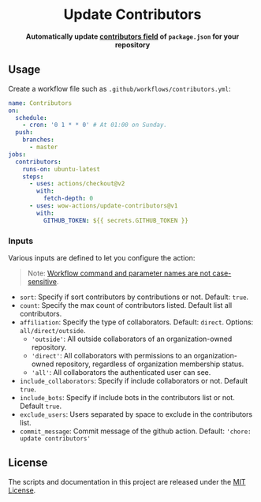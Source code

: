 <h1 align="center">Update Contributors</h1>
<p align="center"><strong>Automatically update <a href="https://docs.npmjs.com/cli/v7/configuring-npm/package-json#people-fields-author-contributors">contributors field</a> of <code>package.json</code> for your repository</strong></p>

## Usage

Create a workflow file such as `.github/workflows/contributors.yml`:

```yml
name: Contributors
on:
  schedule:
    - cron: '0 1 * * 0' # At 01:00 on Sunday.
  push:
    branches:
      - master
jobs:
  contributors:
    runs-on: ubuntu-latest
    steps:
      - uses: actions/checkout@v2
        with:
          fetch-depth: 0
      - uses: wow-actions/update-contributors@v1
        with:
          GITHUB_TOKEN: ${{ secrets.GITHUB_TOKEN }}
```

### Inputs

Various inputs are defined to let you configure the action:

> Note: [Workflow command and parameter names are not case-sensitive](https://docs.github.com/en/free-pro-team@latest/actions/reference/workflow-commands-for-github-actions#about-workflow-commands).

- `sort`: Specify if sort contributors by contributions or not. Default: `true`.
- `count`: Specify the max count of contributors listed. Default list all contributors.
- `affiliation`: Specify the type of collaborators. Default: `direct`. Options: `all/direct/outside`.
  - `'outside'`: All outside collaborators of an organization-owned repository.
  - `'direct'`: All collaborators with permissions to an organization-owned repository, regardless of organization membership status.
  - `'all'`: All collaborators the authenticated user can see.
- `include_collaborators`: Specify if include collaborators or not. Default `true`.
- `include_bots`: Specify if include bots in the contributors list or not. Default `true`.
- `exclude_users`: Users separated by space to exclude in the contributors list.
- `commit_message`: Commit message of the github action. Default: `'chore: update contributors'`

## License

The scripts and documentation in this project are released under the [MIT License](LICENSE).
